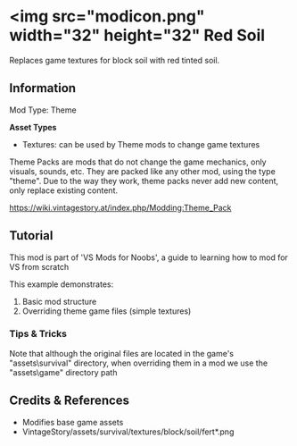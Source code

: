 # <img src="modicon.png" width="32" height="32" Red Soil

Replaces game textures for block soil with red tinted soil.

## Information

Mod Type: Theme 

**Asset Types**

- Textures: can be used by Theme mods to change game textures

Theme Packs are mods that do not change the game mechanics, only visuals, sounds, etc. They are packed like any other mod, using the type "theme".
Due to the way they work, theme packs never add new content, only replace existing content. 

https://wiki.vintagestory.at/index.php/Modding:Theme_Pack

## Tutorial

This mod is part of 'VS Mods for Noobs', a guide to learning how to mod for VS from scratch

This example demonstrates:

1. Basic mod structure
2. Overriding theme game files (simple textures)

### Tips & Tricks

Note that although the original files are located in the game's "assets\survival" directory, when overriding them in a mod we use the "assets\game" directory path

## Credits & References

- Modifies base game assets
- VintageStory/assets/survival/textures/block/soil/fert*.png
